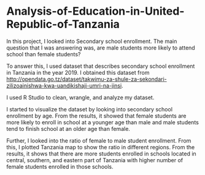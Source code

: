 # Analysis-of-Education-in-United-Republic-of-Tanzania
In this project, I looked into Secondary school enrollment. The main question that I was answering was, are male students more likely to attend school than female students?

To answer this, I used dataset that describes secondary school enrollment in Tanzania in the year 2019. I obtained this dataset from http://opendata.go.tz/dataset/takwimu-za-shule-za-sekondari-zilizoainishwa-kwa-uandikishaji-umri-na-jinsi. 

I used R Studio to clean, wrangle, and analyze my dataset.

I started to visualize the dataset by looking into secondary school enrollment by age. From the results, it showed that female students are more likely to enroll in school at a younger age than male and male students tend to finish school at an older age than female. 

Further, I looked into the ratio of female to male student enrollment. From this, I plotted Tanzania map to show the ratio in different regions. From the results, it shows that there are more students enrolled in schools located in central, southern, and eastern part of Tanzania with higher number of female students enrolled in those schools.
